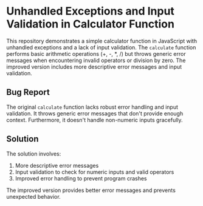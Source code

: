 # Unhandled Exceptions and Input Validation in Calculator Function

This repository demonstrates a simple calculator function in JavaScript with unhandled exceptions and a lack of input validation.  The `calculate` function performs basic arithmetic operations (+, -, *, /) but throws generic error messages when encountering invalid operators or division by zero.  The improved version includes more descriptive error messages and input validation.

## Bug Report

The original `calculate` function lacks robust error handling and input validation.  It throws generic error messages that don't provide enough context.  Furthermore, it doesn't handle non-numeric inputs gracefully. 

## Solution

The solution involves:

1.  More descriptive error messages
2.  Input validation to check for numeric inputs and valid operators
3.  Improved error handling to prevent program crashes

The improved version provides better error messages and prevents unexpected behavior.